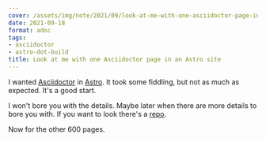 ```yaml
---
cover: /assets/img/note/2021/09/look-at-me-with-one-asciidoctor-page-in-an-astro-site/cover.png
date: 2021-09-18
format: adoc
tags:
- asciidoctor
- astro-dot-build
title: Look at me with one Asciidoctor page in an Astro site
---
```


[repo]: https://github.com/brianwisti/rgb-astro-adoc
[adoc]: https://asciidoctor.org
[astro]: https://astro.build

I wanted [Asciidoctor][adoc] in [Astro][astro].
It took some fiddling, but not as much as expected.
It's a good start.

I won't bore you with the details.
Maybe later when there are more details to bore you with.
If you want to look there's a [repo][repo].

Now for the other 600 pages.